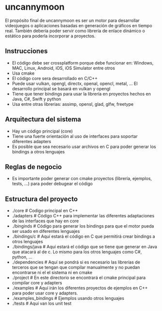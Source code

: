 # uncannymoon
El propósito final de uncannymoon es ser un motor para desarrollar videojuegos o aplicaciones basadas
en generación de gráficos en tiempo real. También debería poder servir como librería de enlace dinámico 
o estático para poderla incorporar a proyectos.

## Instrucciones
- El código debe ser crossplatform porque debe funcionar en: Windows, MAC, Linux, Android, iOS, iOS Simulator entre otros
- Usa cmake
- El código core sera desarrollado en C/C++
- Puede usar vulkan, opengl, directx, openal, opencl, metal, ... El desarrollo principal se basará en vulkan y opengl
- Tiene que tener bindings para usar la librería en proyectos hechos en Java, C#, Swift y python
- Usa entre otras librerias: assimp, opensl, glad, glfw, freetype

## Arquitectura del sistema
- Hay un código principal (core)
- Tiene una fuerte orientación al uso de interfaces para soportar diferentes adapters
- Es posible que sea necesario usar archivos en C para poder generar los bindings a otros lenguajes

## Reglas de negocio
- Es importante poder generar con cmake proyectos (librería, ejemplos, tests, ...) para poder debugear el código


## Estructura del proyecto
- ./core # Codigo principal en C++
- ./adapters # Código C++ para implementar las diferentes adaptaciones de las interfaces que hay en core
- ./binginds # Código para generar los bindings para que el motor pueda ser usado en diferentes lenguajes
- ./bindings/c # Aquí estará el código en C que permitirá crear bindings a otros lenguajes
- ./bindings/java # Aquí estará el código que se tiene que generar en Java que atacará al de c. Lo mismo para los otros lenguajes como C#, python, ...
- ./dependencies # Aquí se pondrá si es necesario las librerías de terceros que se tengan que compilar manualmente y no puedan encontrarse ni el el sistema ni en cmake
- ./project # En este directorio se encontrará el cmake principal para compilar core y adapters
- ./examples # Aquí irán los diferentes proyectos de ejemplos en C++ para poder usar core y adapters.
- ./examples_bindings # Ejemplos usando otros lenguajes
- ./tests # Aquí van los unit test
